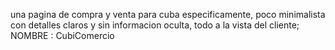 una pagina de compra y venta para cuba especificamente, 
poco minimalista con detalles claros y sin informacion oculta,
todo a la vista del cliente;
NOMBRE : CubiComercio
